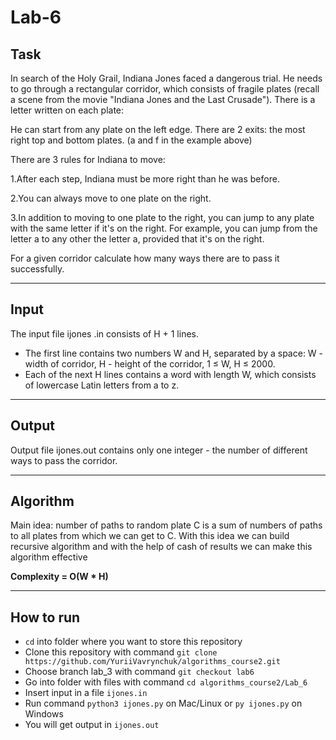 # Lab-6

## Task
In search of the Holy Grail, Indiana Jones faced a dangerous trial.
He needs to go through a rectangular corridor, which consists of fragile plates
(recall a scene from the movie "Indiana Jones and the Last Crusade"). 
There is a letter written on each plate:

He can start from any plate on the left edge. There are 2 exits: the most right
top and bottom plates. (a and f in the example above)

There are 3 rules for Indiana to move:

1.After each step, Indiana must be more right than he was before.
 

2.You can always move to one plate on the right.


3.In addition to moving to one plate to the right, you can jump to any plate
with the same letter if it's on the right. For example, you can jump from the letter a 
to any other the letter a, provided that it's on the right. 


For a given corridor calculate how many ways there are to pass it successfully.

---

## Input
  The input file ijones .in consists of H + 1 lines.
  + The first line contains two numbers W and H, separated by a space: W - width of corridor, 
  H - height of the corridor, 1 ≤ W, H ≤ 2000.
  + Each of the next H lines contains a word with length W, which consists of lowercase Latin letters from a to z.

---

## Output
Output file ijones.out contains only one integer - the number of different ways to pass the corridor.

---

## Algorithm
  Main idea: number of paths to random plate C is a sum of numbers of paths to all plates from which we can get to C.
  With this idea we can build recursive algorithm and with the help of cash of results we can make this algorithm effective 

<b>Complexity = O(W * H)</b>
 
---

## How to run
  + `cd` into folder where you want to store this repository
  + Clone this repository with command `git clone https://github.com/YuriiVavrynchuk/algorithms_course2.git`
  + Choose branch lab_3 with command `git checkout lab6`
  + Go into folder with files with command `cd algorithms_course2/Lab_6`
  + Insert input in a file `ijones.in`
  + Run command `python3 ijones.py` on Mac/Linux or `py ijones.py` on Windows
  + You will get output in `ijones.out`